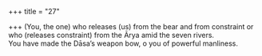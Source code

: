 +++
title = "27"

+++
(You, the one) who releases (us) from the bear and from constraint or  who (releases constraint) from the Ārya amid the seven rivers.  
You have made the Dāsa’s weapon bow, o you of powerful manliness.  